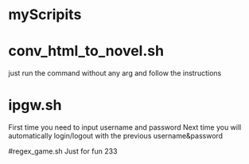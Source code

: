 myScripits
====

# conv_html_to_novel.sh
just run the command without any arg and follow the instructions

# ipgw.sh
First time you need to input username and password
Next time you will automatically login/logout with the previous username&password

#regex_game.sh
Just for fun 233

